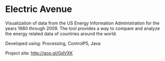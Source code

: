 Electric Avenue
====

Visualization of data from the US Energy Information Administration for the years 1980 through 2009. The tool provides a way to compare and analyze the energy related data of countries around the world.

Developed using: Processing, ControlP5, Java

Project site: http://goo.gl/GdVXK
